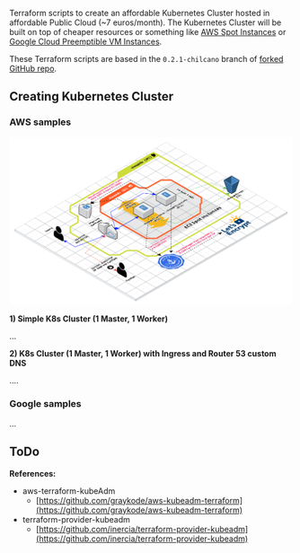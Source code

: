 Terraform scripts to create an affordable Kubernetes Cluster hosted in affordable Public Cloud (~7 euros/month).
The Kubernetes Cluster will be built on top of cheaper resources or something like [AWS Spot Instances](https://aws.amazon.com/ec2/spot) or [Google Cloud Preemptible VM Instances](https://cloud.google.com/preemptible-vms).

These Terraform scripts are based in the `0.2.1-chilcano` branch of [forked GitHub repo](https://github.com/chilcano/kubeadm-aws). 

## Creating Kubernetes Cluster

### AWS samples

![affordablek8s-aws-01-arch-ingress-dns-tls-cert-manager](20200129-affordablek8s-aws-01-arch-ingress-dns-tls-cert-manager.png)

**1) Simple K8s Cluster (1 Master, 1 Worker)**

...

**2) K8s Cluster (1 Master, 1 Worker) with Ingress and Router 53 custom DNS**

....

### Google samples

...

## ToDo

**References:**

- aws-terraform-kubeAdm
  * [https://github.com/graykode/aws-kubeadm-terraform](https://github.com/graykode/aws-kubeadm-terraform)
- terraform-provider-kubeadm
  * [https://github.com/inercia/terraform-provider-kubeadm](https://github.com/inercia/terraform-provider-kubeadm)
